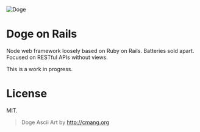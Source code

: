 ![Doge](http://i.imgur.com/YS70sDq.gif)

Doge on Rails
=============

Node web framework loosely based on Ruby on Rails. Batteries sold apart.
Focused on RESTful APIs without views.

This is a work in progress.

License
=======
MIT.

> Doge Ascii Art by http://cmang.org

